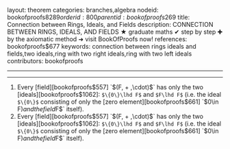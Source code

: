 layout: theorem
categories: branches,algebra
nodeid: bookofproofs$8289
orderid: 800
parentid: bookofproofs$269
title: Connection between Rings, Ideals, and Fields
description: CONNECTION BETWEEN RINGS, IDEALS, AND FIELDS &#9733; graduate maths &#10004; step by step &#10010; by the axiomatic method &#10140; visit BookOfProofs now!
references: bookofproofs$677
keywords: connection between rings ideals and fields,two ideals,ring with two right ideals,ring with two left ideals
contributors: bookofproofs

---


---

1. Every [field][bookofproofs$557] `$(F, + ,\cdot)$` has only the  two [ideals][bookofproofs$1062]: `$\{0\}\lhd F$` and `$F\lhd F$` (i.e. the ideal `$\{0\}$` consisting of only the [zero element][bookofproofs$661] `$0\in F$`) and the field `$F$` itself).
1. Every [field][bookofproofs$557] `$(F, + ,\cdot)$` has only the  two [ideals][bookofproofs$1062]: `$\{0\}\lhd F$` and `$F\lhd F$` (i.e. the ideal `$\{0\}$` consisting of only the [zero element][bookofproofs$661] `$0\in F$`) and the field `$F$` itself).

